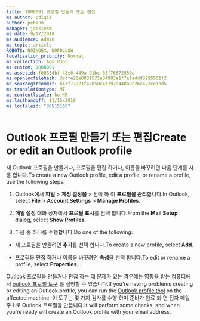 ```yaml
---
title: 1800001 프로필 만들기 또는 편집
ms.author: pdigia
author: pebaum
manager: jackiesm
ms.date: 9/17/2018
ms.audience: Admin
ms.topic: article
ROBOTS: NOINDEX, NOFOLLOW
localization_priority: Normal
ms.collection: Adm_O365
ms.custom: 1800001
ms.assetid: f08354bf-43c0-449a-91bc-85f76672550a
ms.openlocfilehash: 3effe20e8831571a34983a1f7a1addd8295551f2
ms.sourcegitcommit: b43f77221f47b50c41197a448a9c26c423ce1ad5
ms.translationtype: MT
ms.contentlocale: ko-KR
ms.lasthandoff: 11/15/2019
ms.locfileid: "36515165"
---
```

# <a name="create-or-edit-an-outlook-profile"></a><span data-ttu-id="d0df2-102">Outlook 프로필 만들기 또는 편집</span><span class="sxs-lookup"><span data-stu-id="d0df2-102">Create or edit an Outlook profile</span></span>

<span data-ttu-id="d0df2-103">새 Outlook 프로필을 만들거나, 프로필을 편집 하거나, 이름을 바꾸려면 다음 단계를 사용 합니다.</span><span class="sxs-lookup"><span data-stu-id="d0df2-103">To create a new Outlook profile, edit a profile, or rename a profile, use the following steps.</span></span>
  
1. <span data-ttu-id="d0df2-104">Outlook에서 **파일** \> **계정 설정을** \> 선택 하 여 **프로필을 관리**합니다.</span><span class="sxs-lookup"><span data-stu-id="d0df2-104">In Outlook, select **File** \> **Account Settings** \> **Manage Profiles**.</span></span>
    
2. <span data-ttu-id="d0df2-105">**메일 설정** 대화 상자에서 **프로필 표시**를 선택 합니다.</span><span class="sxs-lookup"><span data-stu-id="d0df2-105">From the **Mail Setup** dialog, select **Show Profiles**.</span></span>
    
3. <span data-ttu-id="d0df2-106">다음 중 하나를 수행합니다.</span><span class="sxs-lookup"><span data-stu-id="d0df2-106">Do one of the following:</span></span>
    
  - <span data-ttu-id="d0df2-107">새 프로필을 만들려면 **추가**를 선택 합니다.</span><span class="sxs-lookup"><span data-stu-id="d0df2-107">To create a new profile, select **Add**.</span></span>
    
  - <span data-ttu-id="d0df2-108">프로필을 편집 하거나 이름을 바꾸려면 **속성**을 선택 합니다.</span><span class="sxs-lookup"><span data-stu-id="d0df2-108">To edit or rename a profile, select **Properties**.</span></span>
    
<span data-ttu-id="d0df2-109">Outlook 프로필을 만들거나 편집 하는 데 문제가 있는 경우에는 영향을 받는 컴퓨터에서 [outlook 프로필 도구](https://aka.ms/SaRA-OutlookSetupProfile) 를 실행할 수 있습니다.</span><span class="sxs-lookup"><span data-stu-id="d0df2-109">If you're having problems creating or editing an Outlook profile, you can run the [Outlook profile tool](https://aka.ms/SaRA-OutlookSetupProfile) on the affected machine.</span></span> <span data-ttu-id="d0df2-110">이 도구는 몇 가지 검사를 수행 하며 준비가 완료 되 면 전자 메일 주소로 Outlook 프로필을 만듭니다.</span><span class="sxs-lookup"><span data-stu-id="d0df2-110">It will perform some checks, and when you're ready will create an Outlook profile with your email address.</span></span> 
  

